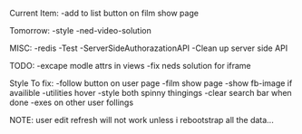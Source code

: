 Current Item:
  -add to list button on film show page


Tomorrow:
  -style
  -ned-video-solution


MISC:
  -redis
  -Test
  -ServerSideAuthorazationAPI
  -Clean up server side API

TODO:
  -excape modle attrs in views
  -fix neds solution for iframe

Style To fix:
  -follow button on user page
  -film show page
  -show fb-image if availible
  -utilities hover
  -style both spinny thingings
  -clear search bar when done
  -exes on other user follings



  NOTE: user edit refresh will not work unless i rebootstrap all the data...